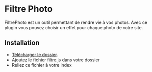 # Filtre Photo


FiltrePhoto est un outil permettant de rendre vie à vos photos. Avec ce plugin vous pouvez choisir un effet pour chaque photo de votre site.

## Installation

- [Télécharger le dossier](https://github.com/Eliza43/FiltrePhoto).
- Ajoutez le fichier filtre.js dans votre dossier
- Reliez ce fichier à votre index
